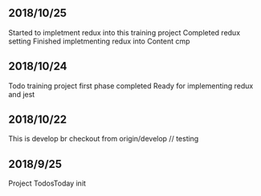 ## 2018/10/25
Started to impletment redux into this training project
Completed redux setting
Finished impletmenting redux into Content cmp

## 2018/10/24
Todo training project first phase completed
Ready for implementing redux and jest

## 2018/10/22
This is develop br checkout from origin/develop // testing


## 2018/9/25
Project TodosToday init
